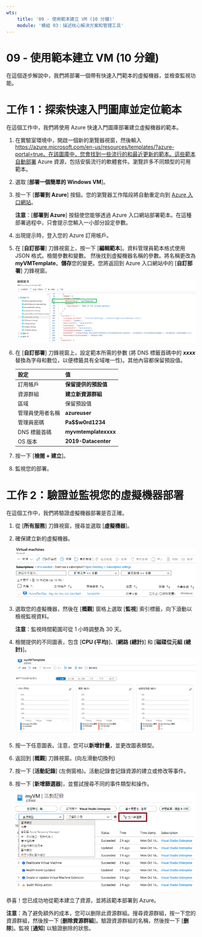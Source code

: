 ```yaml
---
wts:
    title: '09 - 使用範本建立 VM (10 分鐘)'
    module: '模組 03：描述核心解決方案和管理工具'
---
```

# 09 - 使用範本建立 VM (10 分鐘)

在這個逐步解說中，我們將部署一個帶有快速入門範本的虛擬機器，並檢查監視功能。

# 工作 1：探索快速入門圖庫並定位範本 

在這個工作中，我們將使用 Azure 快速入門圖庫部署建立虛擬機器的範本。 

1. 在實驗室環境中，開啟一個新的瀏覽器視窗，然後輸入 https://azure.microsoft.com/en-us/resources/templates/?azure-portal=true。在該圖庫中，您會找到一些流行的和最近更新的範本。這些範本自動部署 Azure 資源，包括安裝流行的軟體套件。瀏覽許多不同類型的可用範本。

3. 選取 [**部署一個簡單的 Windows VM**]。

4. 按一下 [**部署到 Azure**] 按鈕。您的瀏覽器工作階段將自動重定向到 [Azure 入口網站](http://portal.azure.com/)。

    **注意**：[**部署到 Azure**] 按鈕使您能够透過 Azure 入口網站部署範本。在這種部署過程中，只會提示您輸入一小部分設定參數。 

5. 出現提示時，登入您的 Azure 訂用帳戶。

6. 在 [**自訂部署**] 刀鋒視窗上，按一下 [**編輯範本**]。資料管理員範本格式使用 JSON 格式。檢閱參數和變數。  然後找到虛擬機器名稱的參數。將名稱更改為 **myVMTemplate**。**儲存**您的變更。您將返回到 Azure 入口網站中的 [**自訂部署**] 刀鋒視窗。

    ![醒目提示 VM 名稱變更的範本的螢幕擷取畫面。](../images/0901.png)

7. 在 [**自訂部署**] 刀鋒視窗上，設定範本所需的參數 (將 DNS 標籤首碼中的 ***xxxx*** 替換為字母和數位，以便標籤具有全域唯一性)。其他內容都保留預設值。 

    | 設定| 值|
    |----|----|
    | 訂用帳戶 | **保留提供的預設值**|
    | 資源群組 | **建立新資源群組** |
    | 區域 | 保留預設值 |
    | 管理員使用者名稱 | **azureuser** |
    | 管理員密碼 | **Pa$$w0rd1234** |
    | DNS 標籤首碼 | **myvmtemplatexxxx** |
    | OS 版本 | **2019-Datacenter** |


9. 按一下 [**檢閱 + 建立**]。

10. 監視您的部署。 

# 工作 2：驗證並監視您的虛擬機器部署

在這個工作中，我們將驗證虛擬機器部署是否正確。 

1. 從 [**所有服務**] 刀鋒視窗，搜尋並選取 [**虛擬機器**]。

2. 確保建立新的虛擬機器。 

    ![虛擬機器頁面的螢幕擷取畫面。新的 VM 將顯示並執行。](../images/0902.png)

3. 選取您的虛擬機器，然後在 [**概觀**] 窗格上選取 [**監視**] 索引標籤，向下滾動以檢視監視資料。

    **注意**：監視時間範圍可從 1 小時調整為 30 天。

4. 檢閱提供的不同圖表，包含 [**CPU (平均)**]、[**網路 (總計)**] 和 [**磁碟位元組 (總計)**]。 

    ![虛擬機器監視頁面的螢幕擷取畫面。](../images/0903.png)

5. 按一下任意圖表。注意，您可以**新增計量**，並更改圖表類型。

6. 返回到 [**概觀**] 刀鋒視窗。(向左滑動切換列)
7. 按一下 [**活動記錄**] (左側窗格)。活動記錄會記錄資源的建立或修改等事件。 

8. 按一下 [**新增篩選器**]，並嘗試搜尋不同的事件類型和操作。 

    ![已選取事件類型的 [新增篩選器] 頁面的螢幕擷取畫面。](../images/0904.png)

恭喜！您已成功地從範本建立了資源，並將該範本部署到 Azure。

**注意**：為了避免額外的成本，您可以删除此資源群組。搜尋資源群組，按一下您的資源群組，然後按一下 [**删除資源群組**]。驗證資源群組的名稱，然後按一下 [**删除**]。監視 [**通知**] 以驗證删除的狀態。
